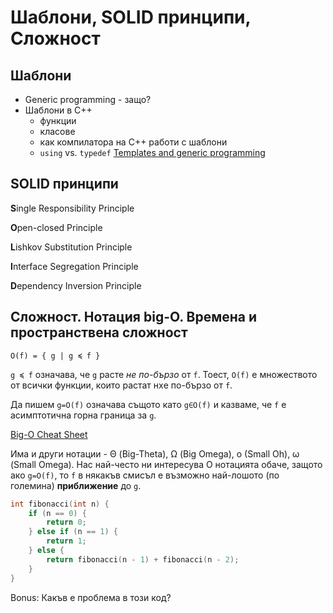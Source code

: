 # Шаблони, SOLID принципи, Сложност

## Шаблони
- Generic programming - защо?
- Шаблони в C++
    - функции
    - класове
    - как компилатора на C++ работи с шаблони
    - `using` vs. `typedef` 
[Templates and generic programming](https://github.com/isocpp/CppCoreGuidelines/blob/master/CppCoreGuidelines.md#t-templates-and-generic-programming)
## SOLID принципи
**S**ingle Responsibility Principle

**O**pen-closed Principle

**L**ishkov Substitution Principle

**I**nterface Segregation Principle

**D**ependency Inversion Principle
## Сложност. Нотация big-O. Времена и пространствена сложност
`O(f) = { g | g ≼ f }`

`g ≼ f` означава, че `g` расте *не по-бързо* от `f`.
Тоест, `O(f)` е множеството от всички функции, които растат нxе по-бързо от `f`.

Да пишем `g=O(f)` означава същото като `g∈O(f)` и казваме, че `f` е асимптотична горна граница за `g`.

[Big-O Cheat Sheet](https://www.bigocheatsheet.com/)

Има и други нотации - Θ (Big-Theta), Ω (Big Omega), o (Small Oh), ω (Small Omega). Нас най-често ни интересува O нотацията обаче, защото ако `g=O(f)`, то `f` в някакъв смисъл е възможно най-лошото (по големина) **приближение** до `g`.

```c++
int fibonacci(int n) {
    if (n == 0) {
        return 0;
    } else if (n == 1) {
        return 1;
    } else {
        return fibonacci(n - 1) + fibonacci(n - 2);
    }
}
```
Bonus: Какъв е проблема в този код?